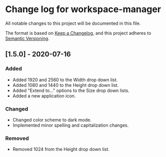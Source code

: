 # Change log for workspace-manager

All notable changes to this project will be documented in this file.

The format is based on [Keep a Changelog](https://keepachangelog.com/en/1.0.0/), and this project adheres to [Semantic Versioning](https://semver.org/spec/v2.0.0.html).

## [1.5.0] - 2020-07-16
### Added
- Added 1920 and 2560 to the Width drop down list.
- Added 1080 and 1440 to the Height drop down list.
- Added "Extend to..." options to the Size drop down lists.
- Added a new application icon.

### Changed
- Changed color scheme to dark mode.
- Implemented minor spelling and capitalization changes.

### Removed
- Removed 1024 from the Height drop down list.
